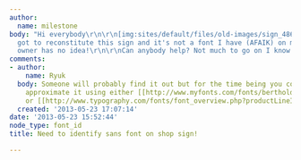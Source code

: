 ```yaml
---
author:
  name: milestone
body: "Hi everybody\r\n\r\n[img:sites/default/files/old-images/sign_4862.png]\r\n\r\nI've
  got to reconstitute this sign and it's not a font I have (AFAIK) on my system. And
  owner has no idea!\r\n\r\nCan anybody help? Not much to go on I know!\r\n\r\nThanks"
comments:
- author:
    name: Ryuk
  body: Someone will probably find it out but for the time being you could try to
    approximate it using either [[http://www.myfonts.com/fonts/berthold/akzidenz-grotesk-be|Akzidenz-Grotesk]]
    or [[http://www.typography.com/fonts/font_overview.php?productLineID=100008|Gotham]].
  created: '2013-05-23 17:07:14'
date: '2013-05-23 15:52:44'
node_type: font_id
title: Need to identify sans font on shop sign!

---
```

